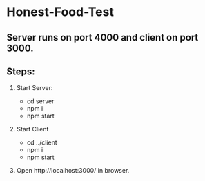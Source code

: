 # Honest-Food-Test
## Server runs on port 4000 and client on port 3000.
## Steps: 
1. Start Server:
    * cd server 
    * npm i
    * npm start
    
2. Start Client
    * cd ../client 
    * npm i
    * npm start

3. Open http://localhost:3000/ in browser.